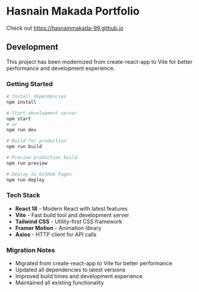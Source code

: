 # Hasnain Makada Portfolio

Check out https://hasnainmakada-99.github.io

## Development

This project has been modernized from create-react-app to Vite for better performance and development experience.

### Getting Started

```bash
# Install dependencies
npm install

# Start development server
npm start
# or
npm run dev

# Build for production
npm run build

# Preview production build
npm run preview

# Deploy to GitHub Pages
npm run deploy
```

### Tech Stack

- **React 18** - Modern React with latest features
- **Vite** - Fast build tool and development server
- **Tailwind CSS** - Utility-first CSS framework
- **Framer Motion** - Animation library
- **Axios** - HTTP client for API calls

### Migration Notes

- Migrated from create-react-app to Vite for better performance
- Updated all dependencies to latest versions
- Improved build times and development experience
- Maintained all existing functionality
